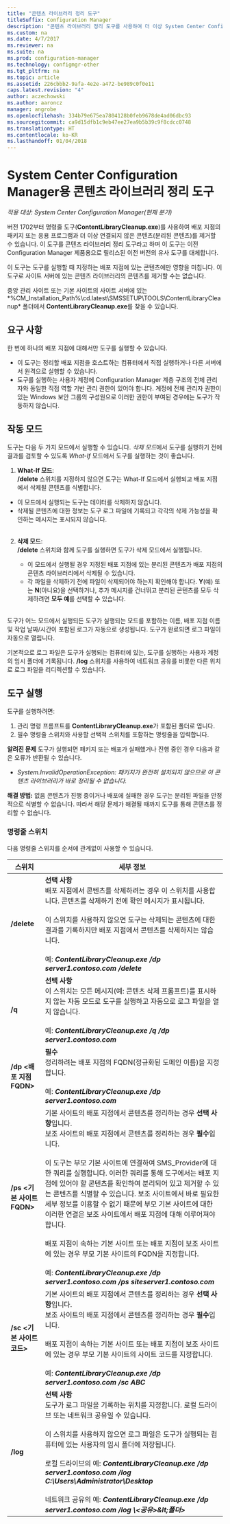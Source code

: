 ```yaml
---
title: "콘텐츠 라이브러리 정리 도구"
titleSuffix: Configuration Manager
description: "콘텐츠 라이브러리 정리 도구를 사용하여 더 이상 System Center Configuration Manager 배포와 연관이 없는 분리된 콘텐츠를 제거합니다."
ms.custom: na
ms.date: 4/7/2017
ms.reviewer: na
ms.suite: na
ms.prod: configuration-manager
ms.technology: configmgr-other
ms.tgt_pltfrm: na
ms.topic: article
ms.assetid: 226cbbb2-9afa-4e2e-a472-be989c0f0e11
caps.latest.revision: "4"
author: aczechowski
ms.author: aaroncz
manager: angrobe
ms.openlocfilehash: 334b79e675ea7804128b0feb9678de4ad06dbc93
ms.sourcegitcommit: ca9d15dfb1c9eb47ee27ea9b5b39c9f8cdcc0748
ms.translationtype: HT
ms.contentlocale: ko-KR
ms.lasthandoff: 01/04/2018
---
```

# <a name="the-content-library-cleanup-tool-for-system-center-configuration-manager"></a>System Center Configuration Manager용 콘텐츠 라이브러리 정리 도구

*적용 대상: System Center Configuration Manager(현재 분기)*

 버전 1702부터 명령줄 도구(**ContentLibraryCleanup.exe**)를 사용하여 배포 지점의 패키지 또는 응용 프로그램과 더 이상 연결되지 않은 콘텐츠(분리된 콘텐츠)를 제거할 수 있습니다. 이 도구를 콘텐츠 라이브러리 정리 도구라고 하며 이 도구는 이전 Configuration Manager 제품용으로 릴리스된 이전 버전의 유사 도구를 대체합니다.  

이 도구는 도구를 실행할 때 지정하는 배포 지점에 있는 콘텐츠에만 영향을 미칩니다. 이 도구로 사이트 서버에 있는 콘텐츠 라이브러리의 콘텐츠를 제거할 수는 없습니다.

중앙 관리 사이트 또는 기본 사이트의 사이트 서버에 있는 *%CM_Installation_Path%\cd.latest\SMSSETUP\TOOLS\ContentLibraryCleanup\* 폴더에서 **ContentLibraryCleanup.exe**를 찾을 수 있습니다.

## <a name="requirements"></a>요구 사항  
 한 번에 하나의 배포 지점에 대해서만 도구를 실행할 수 있습니다.  
 - 이 도구는 정리할 배포 지점을 호스트하는 컴퓨터에서 직접 실행하거나 다른 서버에서 원격으로 실행할 수 있습니다.
 - 도구를 실행하는 사용자 계정에 Configuration Manager 계층 구조의 전체 관리자와 동일한 직접 역할 기반 관리 권한이 있어야 합니다. 계정에 전체 관리자 권한이 있는 Windows 보안 그룹의 구성원으로 이러한 권한이 부여된 경우에는 도구가 작동하지 않습니다.

## <a name="modes-of-operation"></a>작동 모드
도구는 다음 두 가지 모드에서 실행할 수 있습니다. *삭제 모드*에서 도구를 실행하기 전에 결과를 검토할 수 있도록 *What-If* 모드에서 도구를 실행하는 것이 좋습니다.
  1.    **What-If 모드**:   
      **/delete** 스위치를 지정하지 않으면 도구는 What-If 모드에서 실행되고 배포 지점에서 삭제될 콘텐츠를 식별합니다.
   - 이 모드에서 실행되는 도구는 데이터를 삭제하지 않습니다.
   - 삭제될 콘텐츠에 대한 정보는 도구 로그 파일에 기록되고 각각의 삭제 가능성을 확인하는 메시지는 표시되지 않습니다.  
      </br>   

  2. **삭제 모드**:   
    **/delete** 스위치와 함께 도구를 실행하면 도구가 삭제 모드에서 실행됩니다.

     - 이 모드에서 실행될 경우 지정된 배포 지점에 있는 분리된 콘텐츠가 배포 지점의 콘텐츠 라이브러리에서 삭제될 수 있습니다.
     -  각 파일을 삭제하기 전에 파일이 삭제되어야 하는지 확인해야 합니다.  **Y**(예) 또는 **N**(아니요)을 선택하거나, 추가 메시지를 건너뛰고 분리된 콘텐츠를 모두 삭제하려면 **모두 예**를 선택할 수 있습니다.  
     </br>

도구가 어느 모드에서 실행되든 도구가 실행되는 모드를 포함하는 이름, 배포 지점 이름 및 작업 날짜/시간이 포함된 로그가 자동으로 생성됩니다. 도구가 완료되면 로그 파일이 자동으로 열립니다.

기본적으로 로그 파일은 도구가 실행되는 컴퓨터에 있는, 도구를 실행하는 사용자 계정의 임시 폴더에 기록됩니다. **/log** 스위치를 사용하여 네트워크 공유를 비롯한 다른 위치로 로그 파일을 리디렉션할 수 있습니다.


## <a name="run-the-tool"></a>도구 실행
도구를 실행하려면:
1. 관리 명령 프롬프트를 **ContentLibraryCleanup.exe**가 포함된 폴더로 엽니다.  
2. 필수 명령줄 스위치와 사용할 선택적 스위치를 포함하는 명령줄을 입력합니다.

**알려진 문제** 도구가 실행되면 패키지 또는 배포가 실패했거나 진행 중인 경우 다음과 같은 오류가 반환될 수 있습니다.
-  *System.InvalidOperationException: <packageID> 패키지가 완전히 설치되지 않으므로 이 콘텐츠 라이브러리가 바로 정리될 수 없습니다.*

**해결 방법:** 없음 콘텐츠가 진행 중이거나 배포에 실패한 경우 도구는 분리된 파일을 안정적으로 식별할 수 없습니다. 따라서 해당 문제가 해결될 때까지 도구를 통해 콘텐츠를 정리할 수 없습니다.

### <a name="command-line-switches"></a>명령줄 스위치  
다음 명령줄 스위치를 순서에 관계없이 사용할 수 있습니다.   

|스위치|세부 정보|
|---------|-------|
|**/delete**  |**선택 사항** </br> 배포 지점에서 콘텐츠를 삭제하려는 경우 이 스위치를 사용합니다. 콘텐츠를 삭제하기 전에 확인 메시지가 표시됩니다. </br></br> 이 스위치를 사용하지 않으면 도구는 삭제되는 콘텐츠에 대한 결과를 기록하지만 배포 지점에서 콘텐츠를 삭제하지는 않습니다. </br></br> 예: ***ContentLibraryCleanup.exe /dp server1.contoso.com /delete*** |
| **/q**       |**선택 사항** </br> 이 스위치는 모든 메시지(예: 콘텐츠 삭제 프롬프트)를 표시하지 않는 자동 모드로 도구를 실행하고 자동으로 로그 파일을 열지 않습니다. </br></br> 예: ***ContentLibraryCleanup.exe /q /dp server1.contoso.com*** |
| **/dp &lt;배포 지점 FQDN>**  | **필수** </br> 정리하려는 배포 지점의 FQDN(정규화된 도메인 이름)을 지정합니다. </br></br> 예: ***ContentLibraryCleanup.exe /dp server1.contoso.com***|
| **/ps &lt;기본 사이트 FQDN>**       | 기본 사이트의 배포 지점에서 콘텐츠를 정리하는 경우 **선택 사항**입니다.</br>보조 사이트의 배포 지점에서 콘텐츠를 정리하는 경우 **필수**입니다. </br></br>이 도구는 부모 기본 사이트에 연결하여 SMS_Provider에 대 한 쿼리를 실행합니다. 이러한 쿼리를 통해 도구에서는 배포 지점에 있어야 할 콘텐츠를 확인하여 분리되어 있고 제거할 수 있는 콘텐츠를 식별할 수 있습니다. 보조 사이트에서 바로 필요한 세부 정보를 이용할 수 없기 때문에 부모 기본 사이트에 대한 이러한 연결은 보조 사이트에서 배포 지점에 대해 이루어져야 합니다.</br></br> 배포 지점이 속하는 기본 사이트 또는 배포 지점이 보조 사이트에 있는 경우 부모 기본 사이트의 FQDN을 지정합니다. </br></br> 예: ***ContentLibraryCleanup.exe /dp server1.contoso.com /ps siteserver1.contoso.com*** |
| **/sc &lt;기본 사이트 코드>**  | 기본 사이트의 배포 지점에서 콘텐츠를 정리하는 경우 **선택 사항**입니다.</br>보조 사이트의 배포 지점에서 콘텐츠를 정리하는 경우 **필수**입니다. </br></br> 배포 지점이 속하는 기본 사이트 또는 배포 지점이 보조 사이트에 있는 경우 부모 기본 사이트의 사이트 코드를 지정합니다.</br></br> 예: ***ContentLibraryCleanup.exe /dp server1.contoso.com /sc ABC*** |
| **/log <log file directory>**       |**선택 사항** </br> 도구가 로그 파일을 기록하는 위치를 지정합니다. 로컬 드라이브 또는 네트워크 공유일 수 있습니다.</br></br> 이 스위치를 사용하지 않으면 로그 파일은 도구가 실행되는 컴퓨터에 있는 사용자의 임시 폴더에 저장됩니다.</br></br> 로컬 드라이브의 예: ***ContentLibraryCleanup.exe /dp server1.contoso.com /log C:\Users\Administrator\Desktop*** </br></br>네트워크 공유의 예: ***ContentLibraryCleanup.exe /dp server1.contoso.com /log \\&lt;공유>\&lt;폴더>***|
